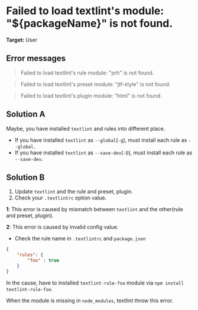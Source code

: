 # Failed to load textlint's module: "${packageName}" is not found.

**Target:** User

## Error messages

> Failed to load textlint's rule module: "prh" is not found.

> Failed to load textlint's preset module: "jtf-style" is not found.

> Failed to load textlint's plugin module: "html" is not found.

## Solution A

Maybe, you have installed `textlint` and rules into different place.

- If you have installed `textlint` as `--global`(`-g`), must install each rule as `--global`.
- If you have installed `textlint` as `--save-dev`(`-D`), must install each rule as `--save-dev`.

## Solution B

1. Update `textlint` and the rule and preset, plugin.
2. Check your `.textlintrc` option value. 

**1**: This error is caused by mismatch between `textlint` and the other(rule and preset, plugin).

**2**: This error is caused by invalid config value.

- Check the rule name in `.textlintrc` and `package.json`

```json
{
    "rules": {
        "foo" : true
    }
}
```

In the cause, have to installed `textlint-rule-foo` module via `npm install textlint-rule-foo`.

When the module is missing in `node_modules`, textlint throw this error.
